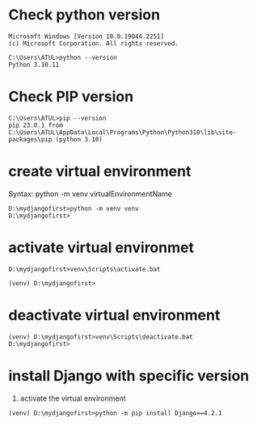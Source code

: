 # Check python version
```
Microsoft Windows [Version 10.0.19044.2251]
(c) Microsoft Corporation. All rights reserved.

C:\Users\ATUL>python --version
Python 3.10.11

```
# Check PIP version
```
C:\Users\ATUL>pip --version
pip 23.0.1 from C:\Users\ATUL\AppData\Local\Programs\Python\Python310\lib\site-packages\pip (python 3.10)
```
# create virtual environment
Syntax:
python -m venv virtualEnvironmentName
```
D:\mydjangofirst>python -m venv venv
D:\mydjangofirst>
```
# activate virtual environmet
```
D:\mydjangofirst>venv\Scripts\activate.bat

(venv) D:\mydjangofirst>
```
# deactivate virtual environment
```
(venv) D:\mydjangofirst>venv\Scripts\deactivate.bat
D:\mydjangofirst>
```
# install Django with specific version
1. activate the virtual environment
```
(venv) D:\mydjangofirst>python -m pip install Django==4.2.1
```
